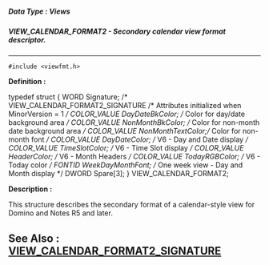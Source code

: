 ##### Data Type : Views
##### VIEW_CALENDAR_FORMAT2 - Secondary calendar view format descriptor.
---
```
#include <viewfmt.h>
```

**Definition :**

typedef struct {
   WORD Signature;               /* VIEW_CALENDAR_FORMAT2_SIGNATURE
                                 /* Attributes initialized when
                                    MinorVersion = 1 */
   COLOR_VALUE DayDateBkColor;   /* Color for day/date background
                                    area */
   COLOR_VALUE NonMonthBkColor;  /* Color for non-month date
                                    background area */
   COLOR_VALUE NonMonthTextColor;/* Color for non-month font */
	COLOR_VALUE DayDateColor; /* V6 - Day and Date display */
	COLOR_VALUE TimeSlotColor; /* V6 - Time Slot display */
	COLOR_VALUE HeaderColor; /* V6 - Month Headers */
	COLOR_VALUE TodayRGBColor; /* V6 - Today color */
	FONTID WeekDayMonthFont; /* One week view - Day and Month display */
	DWORD  Spare[3];
} VIEW_CALENDAR_FORMAT2;

**Description :**

This structure describes the secondary format of a calendar-style view for Domino and Notes R5 and later.


**See Also :**
[VIEW_CALENDAR_FORMAT2_SIGNATURE](/domino-c-api-docs/reference/Symb/VIEW_CALENDAR_FORMAT2_SIGNATURE)
---

